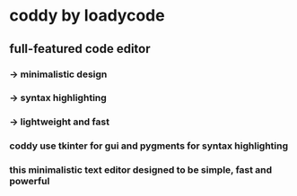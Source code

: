 # coddy by loadycode
## full-featured code editor

### -> minimalistic design
### -> syntax highlighting
### -> lightweight and fast

### coddy use tkinter for gui and pygments for syntax highlighting

### this minimalistic text editor designed to be simple, fast and powerful